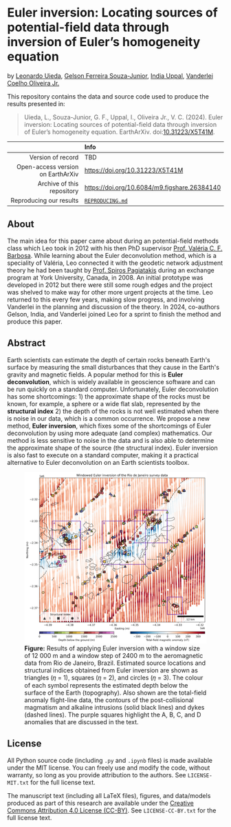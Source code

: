 # Euler inversion: Locating sources of potential-field data through inversion of Euler’s homogeneity equation

by
[Leonardo Uieda](https://leouieda.com),
[Gelson Ferreira Souza-Junior](https://github.com/souza-junior),
[India Uppal](https://github.com/indiauppal),
[Vanderlei Coelho Oliveira Jr.](https://www.pinga-lab.org/people/oliveira-jr.html)

This repository contains the data and source code used to produce the results
presented in:

> Uieda, L., Souza-Junior, G. F., Uppal, I., Oliveira Jr., V. C. (2024). Euler
> inversion: Locating sources of potential-field data through inversion of
> Euler’s homogeneity equation. EarthArXiv.
> doi:[10.31223/X5T41M](https://doi.org/10.31223/X5T41M).

|  | Info |
|-:|:-----|
| Version of record | TBD |
| Open-access version on EarthArXiv | https://doi.org/10.31223/X5T41M |
| Archive of this repository | https://doi.org/10.6084/m9.figshare.26384140 |
| Reproducing our results | [`REPRODUCING.md`](REPRODUCING.md) |

## About

The main idea for this paper came about during an potential-field methods class
which Leo took in 2012 with his then PhD supervisor [Prof. Valéria C. F.
Barbosa](https://www.pinga-lab.org/people/barbosa.html).
While learning about the Euler deconvolution method, which is a speciality of
Valéria, Leo connected it with the geodetic network adjustment theory he had
been taught by [Prof. Spiros
Pagiatakis](https://www.yorku.ca/spiros/spiros.html) during an exchange program
at York University, Canada, in 2008.
An initial prototype was developed in 2012 but there were still some rough
edges and the project was shelved to make way for other more urgent projects at
the time.
Leo returned to this every few years, making slow progress, and involving
Vanderlei in the planning and discussion of the theory.
In 2024, co-authors Gelson, India, and Vanderlei joined Leo for a sprint to
finish the method and produce this paper.

## Abstract

Earth scientists can estimate the depth of certain rocks beneath Earth's
surface by measuring the small disturbances that they cause in the Earth's
gravity and magnetic fields. A popular method for this is **Euler
deconvolution**, which is widely available in geoscience software and can be
run quickly on a standard computer. Unfortunately, Euler deconvolution has some
shortcomings: 1) the approximate shape of the rocks must be known, for example,
a sphere or a wide flat slab, represented by the **structural index** 2) the
depth of the rocks is not well estimated when there is noise in our data, which
is a common occurrence. We propose a new method, **Euler inversion**, which
fixes some of the shortcomings of Euler deconvolution by using more adequate
(and complex) mathematics. Our method is less sensitive to noise in the data
and is also able to determine the approximate shape of the source (the
structural index). Euler inversion is also fast to execute on a standard
computer, making it a practical alternative to Euler deconvolution on an Earth
scientists toolbox.

<figure>
  <img src="https://github.com/compgeolab/euler-inversion/raw/main/paper/figures/real-data-application.png">
  <figcaption><strong>Figure:</strong> Results of applying Euler inversion with a window size of 12 000 m and a window step of 2400 m to the
aeromagnetic data from Rio de Janeiro, Brazil. Estimated source locations and structural indices obtained from Euler
inversion are shown as triangles (𝜂 = 1), squares (𝜂 = 2), and circles (𝜂 = 3). The colour of each symbol represents
the estimated depth below the surface of the Earth (topography). Also shown are the total-field anomaly flight-line
data, the contours of the post-collisional magmatism and alkaline intrusions (solid black lines) and dykes (dashed
lines). The purple squares highlight the A, B, C, and D anomalies that are discussed in the text.</figcaption>
</figure>

## License

All Python source code (including `.py` and `.ipynb` files) is made available
under the MIT license. You can freely use and modify the code, without
warranty, so long as you provide attribution to the authors. See
`LICENSE-MIT.txt` for the full license text.

The manuscript text (including all LaTeX files), figures, and data/models
produced as part of this research are available under the [Creative Commons
Attribution 4.0 License (CC-BY)][cc-by]. See `LICENSE-CC-BY.txt` for the full
license text.

[cc-by]: https://creativecommons.org/licenses/by/4.0/

